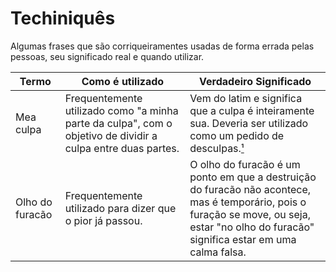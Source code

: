 # Techiniquês

Algumas frases que são corriqueiramentes usadas de forma errada pelas pessoas, seu significado real e quando utilizar.

|Termo|Como é utilizado|Verdadeiro Significado|
|-----|----------------|----------------------|
|Mea culpa|Frequentemente utilizado como "a minha parte da culpa", com o objetivo de dividir a culpa entre duas partes.|Vem do latim e significa que a culpa é inteiramente sua. Deveria ser utilizado como um pedido de desculpas.[¹](https://en.wikipedia.org/wiki/Mea_culpa)|
|Olho do furacão|Frequentemente utilizado para dizer que o pior já passou.|O olho do furacão é um ponto em que a destruição do furacão não acontece, mas é temporário, pois o furação se move, ou seja, estar "no olho do furacão" significa estar em uma calma falsa.|
